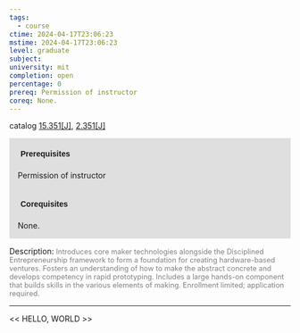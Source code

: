 ```yaml
---
tags:
  - course
ctime: 2024-04-17T23:06:23
mstime: 2024-04-17T23:06:23
level: graduate
subject: 
university: mit
completion: open
percentage: 0
prereq: Permission of instructor
coreq: None.
---
```


catalog [15.351[J]](http://student.mit.edu/catalog/m15b.html#15.351), [2.351[J]](http://student.mit.edu/catalog/m2c.html#2.351)

<span style="display: block; padding: 15px; background-color: rgb(100, 100, 100, 0.2);"><font id="m_prereq1099_0" style="display: block; font-family: Arial, sans-serif; font-weight: bold; padding: 5px">Prerequisites</font><br><span id="prereq1099_0">Permission of instructor</span></span>
<span style="display: block; padding: 15px; background-color: rgb(100, 100, 100, 0.2);"><font id="m_coreq1099_0" style="display: block; font-family: Arial, sans-serif; font-weight: bold; padding: 5px">Corequisites</font><br><span id="coreq1099_0">None.</span></span>

<font style="">Description:</font>
<font style="color: grey; font-size: 0.8rem;">Introduces core maker technologies alongside the Disciplined Entrepreneurship framework to form a foundation for creating hardware-based ventures. Fosters an understanding of how to make the abstract concrete and develops competency in rapid prototyping. Includes a large hands-on component that builds skills in the various elements of making. Enrollment limited; application required.</font>



---

<< HELLO, WORLD >>

